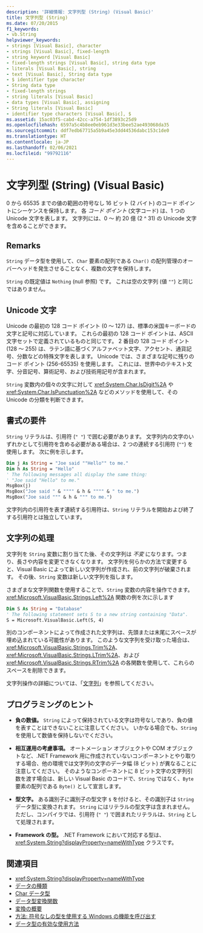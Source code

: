 ```yaml
---
description: '詳細情報: 文字列型 (String) (Visual Basic)'
title: 文字列型 (String)
ms.date: 07/20/2015
f1_keywords:
- vb.String
helpviewer_keywords:
- strings [Visual Basic], character
- strings [Visual Basic], fixed-length
- string keyword [Visual Basic]
- fixed-length strings [Visual Basic], string data type
- literals [Visual Basic], string
- text [Visual Basic], String data type
- $ identifier type character
- String data type
- fixed-length strings
- string literals [Visual Basic]
- data types [Visual Basic], assigning
- String literals [Visual Basic]
- identifier type characters [Visual Basic], $
ms.assetid: 15ac03f5-cabd-42cc-a754-1df3893c25d9
ms.openlocfilehash: 6597a5c4b8ee0eb961d3e33bee52ae493068da35
ms.sourcegitcommit: ddf7edb67715a5b9a45e3dd44536dabc153c1de0
ms.translationtype: HT
ms.contentlocale: ja-JP
ms.lasthandoff: 02/06/2021
ms.locfileid: "99792116"
---
```

# <a name="string-data-type-visual-basic"></a>文字列型 (String) (Visual Basic)

0 から 65535 までの値の範囲の符号なし 16 ビット (2 バイト) のコード ポイントにシーケンスを保持します。 各 *コード ポイント* (文字コード) は、1 つの Unicode 文字を表します。 文字列には、0 ～ 約 20 億 (2 ^ 31) の Unicode 文字を含めることができます。  
  
## <a name="remarks"></a>Remarks  

 `String` データ型を使用して、`Char` 要素の配列である `Char()` の配列管理のオーバーヘッドを発生させることなく、複数の文字を保持します。  
  
 `String` の既定値は `Nothing` (null 参照) です。 これは空の文字列 (値 `""`) と同じではありません。  
  
## <a name="unicode-characters"></a>Unicode 文字  

 Unicode の最初の 128 コード ポイント (0 ～ 127) は、標準の米国キーボードの文字と記号に対応しています。 これらの最初の 128 コード ポイントは、ASCII 文字セットで定義されているものと同じです。 2 番目の 128 コード ポイント (128 ～ 255) は、ラテン語に基づくアルファベット文字、アクセント、通貨記号、分数などの特殊文字を表します。 Unicode では、さまざまな記号に残りのコード ポイント (256-65535) を使用します。 これには、世界中のテキスト文字、分音記号、算術記号、および技術用記号が含まれます。  
  
 `String` 変数内の個々の文字に対して <xref:System.Char.IsDigit%2A> や <xref:System.Char.IsPunctuation%2A> などのメソッドを使用して、その Unicode の分類を判断できます。  
  
## <a name="format-requirements"></a>書式の要件  

 `String` リテラルは、引用符 (`" "`) で囲む必要があります。 文字列内の文字のいずれかとして引用符を含める必要がある場合は、2 つの連続する引用符 (`""`) を使用します。 次に例を示します。  
  
```vb  
Dim j As String = "Joe said ""Hello"" to me."  
Dim h As String = "Hello"  
' The following messages all display the same thing:  
' "Joe said "Hello" to me."  
MsgBox(j)  
MsgBox("Joe said " & """" & h & """" & " to me.")  
MsgBox("Joe said """ & h & """ to me.")  
```  
  
 文字列内の引用符を表す連続する引用符は、`String` リテラルを開始および終了する引用符とは独立しています。  
  
## <a name="string-manipulations"></a>文字列の処理  

 文字列を `String` 変数に割り当てた後、その文字列は *不変* になります。つまり、長さや内容を変更できなくなります。 文字列を何らかの方法で変更すると、Visual Basic によって新しい文字列が作成され、前の文字列が破棄されます。 その後、`String` 変数は新しい文字列を指します。  
  
 さまざまな文字列関数を使用することで、`String` 変数の内容を操作できます。 <xref:Microsoft.VisualBasic.Strings.Left%2A> 関数の例を次に示します  
  
```vb  
Dim S As String = "Database"  
' The following statement sets S to a new string containing "Data".  
S = Microsoft.VisualBasic.Left(S, 4)  
```  
  
 別のコンポーネントによって作成された文字列は、先頭または末尾にスペースが埋め込まれている可能性があります。 このような文字列を受け取った場合は、<xref:Microsoft.VisualBasic.Strings.Trim%2A>、<xref:Microsoft.VisualBasic.Strings.LTrim%2A>、および <xref:Microsoft.VisualBasic.Strings.RTrim%2A> の各関数を使用して、これらのスペースを削除できます。  
  
 文字列操作の詳細については、「[文字列](../../programming-guide/language-features/strings/index.md)」を参照してください。  
  
## <a name="programming-tips"></a>プログラミングのヒント  
  
- **負の数値。** `String` によって保持されている文字は符号なしであり、負の値を表すことはできないことに注意してください。 いかなる場合でも、`String` を使用して数値を保持しないでください。  
  
- **相互運用の考慮事項。** オートメーション オブジェクトや COM オブジェクトなど、.NET Framework 用に作成されていないコンポーネントとやり取りする場合、他の環境では文字列の文字のデータ幅 (8 ビット) が異なることに注意してください。 そのようなコンポーネントに 8 ビット文字の文字列引数を渡す場合は、新しい Visual Basic のコードで、`String` ではなく、`Byte` 要素の配列である `Byte()` として宣言します。  
  
- **型文字。** ある識別子に識別子の型文字 `$` を付けると、その識別子は `String` データ型に変換されます。 `String` にはリテラルの型文字は含まれません。 ただし、コンパイラでは、引用符 (`" "`) で囲まれたリテラルは、`String` として処理されます。  
  
- **Framework の型。** .NET Framework において対応する型は、<xref:System.String?displayProperty=nameWithType> クラスです。  
  
## <a name="see-also"></a>関連項目

- <xref:System.String?displayProperty=nameWithType>
- [データの種類](index.md)
- [Char データ型](char-data-type.md)
- [データ型変換関数](../functions/type-conversion-functions.md)
- [変換の概要](../keywords/conversion-summary.md)
- [方法: 符号なしの型を使用する Windows の機能を呼び出す](../../programming-guide/com-interop/how-to-call-a-windows-function-that-takes-unsigned-types.md)
- [データ型の有効な使用方法](../../programming-guide/language-features/data-types/efficient-use-of-data-types.md)
